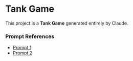 # Tank Game

This project is a **Tank Game** generated entirely by Claude.  

### Prompt References
- [Prompt 1](https://claude.ai/share/5973fe0d-5c06-47fb-86da-fa0f7b902013)  
- [Prompt 2](https://claude.ai/share/27354e01-430c-4141-9cdd-305541a5e08a)  

